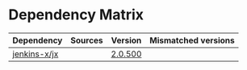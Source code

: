 # Dependency Matrix

Dependency | Sources | Version | Mismatched versions
---------- | ------- | ------- | -------------------
[jenkins-x/jx](https://github.com/jenkins-x/jx.git) |  | [2.0.500](https://github.com/jenkins-x/jx/releases/tag/v2.0.500) | 
